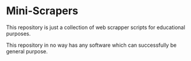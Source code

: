 # Mini-Scrapers

This repository is just a collection of web scrapper scripts for educational purposes.

This repository in no way has any software which can successfully be general purpose.
